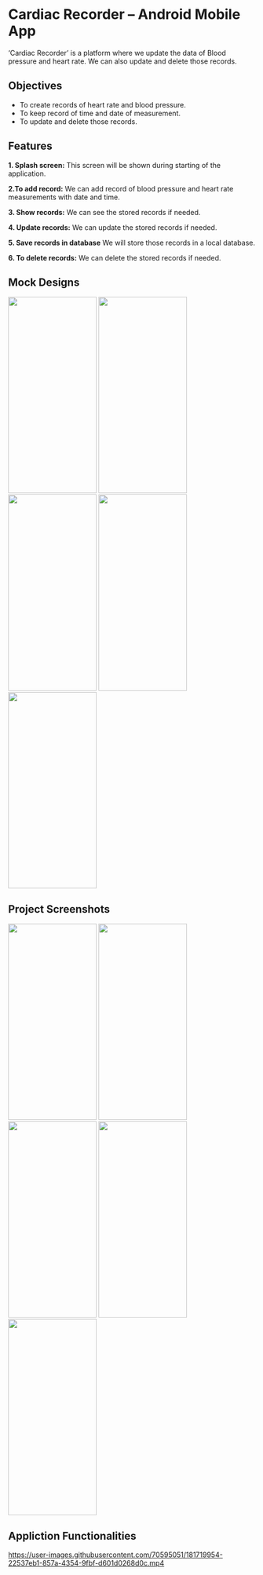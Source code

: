# Cardiac Recorder – Android Mobile App
‘Cardiac Recorder’ is a platform where we update the data of Blood pressure and heart rate. We can also update and delete those records.

## Objectives
* To create records of heart rate and blood pressure.
* To keep record of time and date of measurement.
* To update and delete those records.



## Features

**1. Splash screen:** This screen will be shown during starting of the application.

**2.To add record:** We can add record of blood pressure and heart rate measurements with date and time.


**3. Show records:** We can see the stored records if needed.

**4. Update records:** We can update the stored records if needed.

**5. Save records in database** We will store those records in a local database.

**6. To delete records:** We can delete the stored records if needed.


## Mock Designs
<img src="https://user-images.githubusercontent.com/70595051/175779094-192973cc-b357-4a74-9b30-9d4282cc2f82.jpg" width="180" height="400">  <img src="https://user-images.githubusercontent.com/70595051/175779135-6d9e236e-a242-456a-a9e9-ae98e412ac82.jpg" width="180" height="400">  <img src="https://user-images.githubusercontent.com/70595051/175779177-1dc9ba50-bbd2-4589-ad31-1bbeb1814b03.jpg" width="180" height="400">  <img src="https://user-images.githubusercontent.com/70595051/175779190-799c2976-12fa-4392-b4f4-5f72f5bc5377.jpg" width="180" height="400">  <img src="https://user-images.githubusercontent.com/70595051/175779210-95a317e8-9973-41b3-950e-41d75de65e69.jpg" width="180" height="400">

## Project Screenshots
<img src="https://user-images.githubusercontent.com/70595051/181581453-0a66f04b-0ff4-4377-a20e-93d7eb1f9106.jpg" width="180" height="400"> <img src="https://user-images.githubusercontent.com/70595051/181581691-9c8076d7-b8fa-4916-9b90-e1f70e792f62.jpg" width="180" height="400"> <img src="https://user-images.githubusercontent.com/70595051/181581898-3b56dce9-f994-4b72-bd54-cc9b7e425e67.jpg" width="180" height="400"> <img src="https://user-images.githubusercontent.com/70595051/181582060-ed6bc696-c117-4472-b23a-ba804253842b.jpg" width="180" height="400"> <img src="https://user-images.githubusercontent.com/70595051/181582235-e01a7add-34a4-4fd3-86da-a694165397fd.jpg" width="180" height="400">

## Appliction Functionalities
https://user-images.githubusercontent.com/70595051/181719954-22537eb1-857a-4354-9fbf-d601d0268d0c.mp4



